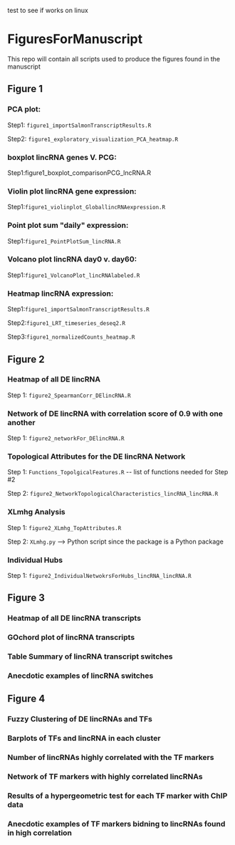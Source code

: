 
test to see if works on linux

# FiguresForManuscript

This repo will contain all scripts used to produce the figures found in the manuscript

## Figure 1

### PCA plot: 
Step1: `figure1_importSalmonTranscriptResults.R` 

Step2: `figure1_exploratory_visualization_PCA_heatmap.R`

### boxplot lincRNA genes V. PCG:
Step1:figure1_boxplot_comparisonPCG_lncRNA.R

### Violin plot lincRNA gene expression:
Step1:`figure1_violinplot_GloballincRNAexpression.R`

### Point plot sum "daily" expression:
Step1:`figure1_PointPlotSum_lincRNA.R`

### Volcano plot lincRNA day0 v. day60:
Step1:`figure1_VolcanoPlot_lincRNAlabeled.R`

### Heatmap lincRNA expression:
Step1:`figure1_importSalmonTranscriptResults.R` 

Step2:`figure1_LRT_timeseries_deseq2.R`

Step3:`figure1_normalizedCounts_heatmap.R`

## Figure 2

### Heatmap of all DE lincRNA
Step 1: `figure2_SpearmanCorr_DElincRNA.R`

### Network of DE lincRNA with correlation score of 0.9 with one another 
Step 1: `figure2_networkFor_DElincRNA.R`

### Topological Attributes for the DE lincRNA Network 
Step 1: `Functions_TopolgicalFeatures.R` -- list of functions needed for Step #2

Step 2: `figure2_NetworkTopologicalCharacteristics_lincRNA_lincRNA.R`

### XLmhg Analysis 
Step 1: `figure2_XLmhg_TopAttributes.R`

Step 2: `XLmhg.py` --> Python script since the package is a Python package 

### Individual Hubs
Step 1: `figure2_IndividualNetwokrsForHubs_lincRNA_lincRNA.R`

## Figure 3 

### Heatmap of all DE lincRNA transcripts 

### GOchord plot of lincRNA transcripts 

### Table Summary of lincRNA transcript switches 

### Anecdotic examples of lincRNA switches 

## Figure 4 

### Fuzzy Clustering of DE lincRNAs and TFs 

### Barplots of TFs and lincRNA in each cluster 

### Number of lincRNAs highly correlated with the TF markers 

### Network of TF markers with highly correlated lincRNAs 

### Results of a hypergeometric test for each TF marker with ChIP data

### Anecdotic examples of TF markers bidning to lincRNAs found in high correlation 
